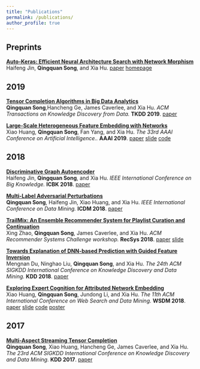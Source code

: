 ```yaml
---
title: "Publications"
permalink: /publications/
author_profile: true
---
```


## Preprints

<b>[Auto-Keras: Efficient Neural Architecture Search with Network Morphism](http://song3134.github.io/publications/AK)</b><br>Haifeng Jin, <b>Qingquan Song</b>, and Xia Hu. [paper](https://arxiv.org/pdf/1806.10282.pdf) [homepage](https://autokeras.com)

<!-- <i>System Machine Learning.</i> <b>SysML 2019</b>.-->

## 2019
<b>[Tensor Completion Algorithms in Big Data Analytics](http://song3134.github.io/publications/Survey)</b><br><b>Qingquan Song</b>,Hancheng Ge, James Caverlee, and Xia Hu. <i>ACM Transactions on Knowledge Discovery from Data.</i> <b>TKDD 2019</b>. [paper](https://dl.acm.org/citation.cfm?id=3278607)


<b>[Large-Scale Heterogeneous Feature Embedding with Networks](http://song3134.github.io/publications/FeatWalk)</b><br>Xiao Huang, <b>Qingquan Song</b>, Fan Yang, and Xia Hu. <i>The 33rd AAAI Conference on Artificial Intelligence..</i> <b>AAAI 2019</b>. [paper](http://people.tamu.edu/~xhuang/Xiao_AAAI19.pdf) [slide](http://people.tamu.edu/~xhuang/Xiao_Slides_AAAI19.pdf) [code](http://people.tamu.edu/~xhuang/Code.html)






## 2018
<b>[Discriminative Graph Autoencoder](http://song3134.github.io/publications/DisGAuto)</b><br>Haifeng Jin, <b>Qingquan Song</b>, and Xia Hu. <i>IEEE International Conference on Big Knowledge.</i> <b>ICBK 2018</b>. [paper](https://ieeexplore.ieee.org/stamp/stamp.jsp?arnumber=8588792)


<b>[Multi-Label Adversarial Perturbations](http://song3134.github.io/publications/Adv)</b><br><b>Qingquan Song</b>, Haifeng Jin, Xiao Huang, and Xia Hu. <i>IEEE International Conference on Data Mining.</i> <b>ICDM 2018</b>. [paper](https://arxiv.org/pdf/1901.00546.pdf)


<b>[TrailMix: An Ensemble Recommender System for Playlist Curation and Continuation](http://song3134.github.io/publications/TrailMix)</b><br>Xing Zhao, <b>Qingquan Song</b>, James Caverlee, and Xia Hu. <i>ACM Recommender Systems Challenge workshop.</i> <b>RecSys 2018</b>. [paper](http://people.tamu.edu/~zhaoxing623/publications/XZ_TrailMix.pdf) [slide](http://people.tamu.edu/~zhaoxing623/slides/TrailMix_RecSys2018_43.pdf)

<b>[Towards Explanation of DNN-based Prediction with Guided Feature Inversion](http://song3134.github.io/publications/Interpret)</b><br> Mengnan Du, Ninghao Liu, <b>Qingquan Song</b>, and Xia Hu. <i>The 24th ACM SIGKDD International Conference on Knowledge Discovery and Data Mining.</i> <b>KDD 2018</b>. [paper](https://dl.acm.org/citation.cfm?id=3220099)



<b>[Exploring Expert Cognition for Attributed Network Embedding](http://song3134.github.io/publications/ExpCog)</b><br> Xiao Huang, <b>Qingquan Song</b>, Jundong Li, and Xia Hu. <i>The 11th ACM International Conference on Web Search and Data Mining.</i> <b>WSDM 2018</b>. [paper](https://dl.acm.org/authorize.cfm?key=N654169) [slide](http://people.tamu.edu/~xhuang/Xiao_WSDM18_Exploring.pdf) [code](http://people.tamu.edu/~xhuang/Code.html) [poster](http://people.tamu.edu/~xhuang/Xiao_WSDM18_Exploring_Poster.pdf)


## 2017

<b>[Multi-Aspect Streaming Tensor Completion](http://song3134.github.io/publications/MAST)</b><br><b>Qingquan Song</b>, Xiao Huang, Hancheng Ge, James Caverlee, and Xia Hu. <i>The 23rd ACM SIGKDD International Conference on Knowledge Discovery and Data Mining.</i> <b>KDD 2017</b>. [paper](http://song3134.github.io/publications/MAST/files/Qingquan_KDD17.pdf) <!--[code]()-->

